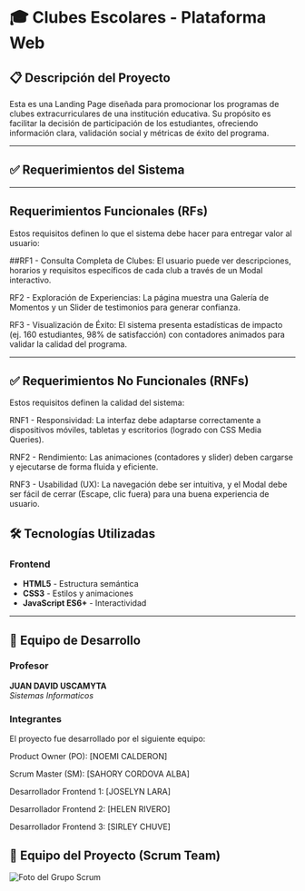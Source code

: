 # 🎓 Clubes Escolares - Plataforma Web

## 📋 Descripción del Proyecto
Esta es una Landing Page diseñada para promocionar los programas de clubes extracurriculares de una institución educativa. Su propósito es facilitar la decisión de participación de los estudiantes, ofreciendo información clara, validación social y métricas de éxito del programa.

---


## ✅ Requerimientos del Sistema
---

## Requerimientos Funcionales (RFs)
Estos requisitos definen lo que el sistema debe hacer para entregar valor al usuario:

##RF1 - Consulta Completa de Clubes: El usuario puede ver descripciones, horarios y requisitos específicos de cada club a través de un Modal interactivo.

RF2 - Exploración de Experiencias: La página muestra una Galería de Momentos y un Slider de testimonios para generar confianza.

RF3 - Visualización de Éxito: El sistema presenta estadísticas de impacto (ej. 160 estudiantes, 98% de satisfacción) con contadores animados para validar la calidad del programa.

--- 

## ✅ Requerimientos No Funcionales (RNFs)
Estos requisitos definen la calidad del sistema:

RNF1 - Responsividad: La interfaz debe adaptarse correctamente a dispositivos móviles, tabletas y escritorios (logrado con CSS Media Queries).

RNF2 - Rendimiento: Las animaciones (contadores y slider) deben cargarse y ejecutarse de forma fluida y eficiente.

RNF3 - Usabilidad (UX): La navegación debe ser intuitiva, y el Modal debe ser fácil de cerrar (Escape, clic fuera) para una buena experiencia de usuario.

## 🛠️ Tecnologías Utilizadas

### Frontend
- **HTML5** - Estructura semántica
- **CSS3** - Estilos y animaciones
- **JavaScript ES6+** - Interactividad


---

## 👥 Equipo de Desarrollo

### Profesor
**JUAN DAVID USCAMYTA**  
*Sistemas Informaticos*

### Integrantes

El proyecto fue desarrollado por el siguiente equipo:

Product Owner (PO): [NOEMI CALDERON]

Scrum Master (SM): [SAHORY CORDOVA ALBA]

Desarrollador Frontend 1: [JOSELYN LARA]

Desarrollador Frontend 2: [HELEN RIVERO]

Desarrollador Frontend 3: [SIRLEY CHUVE]
## 👷 Equipo del Proyecto (Scrum Team)

 
![Foto del Grupo Scrum](grupo.jpg)
